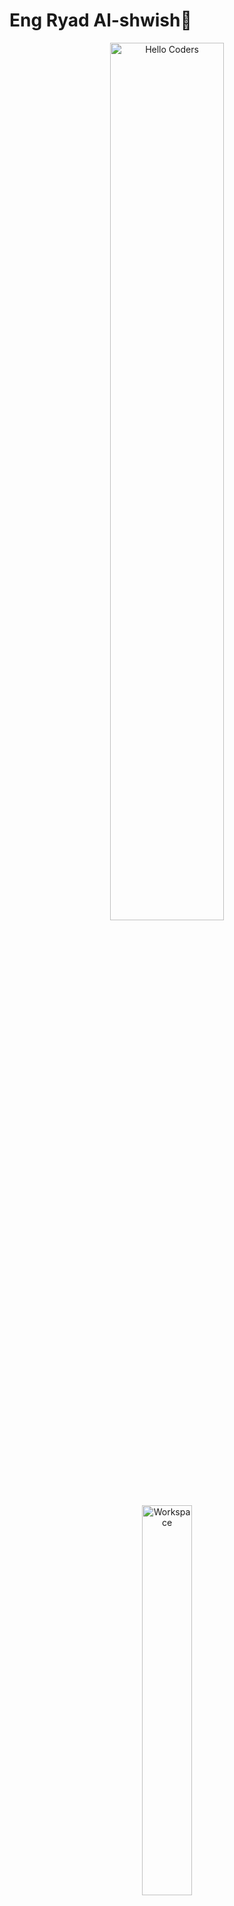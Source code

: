 # Eng Ryad Al-shwish👋
<!-- Ziko - AI Developer | Dark Themed GitHub Profile -->

<div align="center">

<img src="https://github.com/SP-XD/SP-XD/blob/main/images/hellocoders_rounded.gif?raw=true" alt="Hello Coders" width="60%"/>  
<img src="https://github.com/SP-XD/SP-XD/blob/main/images/dev-working_rounded.gif?raw=true" alt="Workspace" width="40%"/>  

#  Ryad — AI Developer & Creative Technologist  
> *Building intelligent systems with precision and creativity.*

[![LinkedIn](https://img.shields.io/badge/LinkedIn-0A66C2?style=for-the-badge&logo=linkedin&logoColor=white)](https://linkedin.com/in/yourprofile)
[![Telegram](https://img.shields.io/badge/Telegram-2CA5E0?style=for-the-badge&logo=telegram&logoColor=white)](https://t.me/yourusername)
[![Portfolio](https://img.shields.io/badge/Portfolio-000000?style=for-the-badge&logo=githubpages&logoColor=white)](https://github.com/ZikoAI)

![Profile Views](https://komarev.com/ghpvc/?username=ZikoAI&style=for-the-badge&color=blueviolet&label=VIEWS)
![Hits](https://hits.seeyoufarm.com/api/count/incr/badge.svg?url=https://github.com/ZikoAI&count_bg=%2300CED1&title_bg=%23000000&icon=github.svg&title=VISITORS&edge_flat=false)

</div>

---

## 🧩 About Me

> *"Transforming ideas into intelligent realities — one model at a time."*

💼 **AI Engineer & Creative Coder**  
🔬 Passionate about building **deep learning**, **data mining**, and **computer vision** systems.  
🧠 Skilled in **Python**, **TensorFlow**, **PyTorch**, **Streamlit**, **PyQt6**, **Jupyter Notebook**, **HTML**, **CSS**, **Git**, **face_recognition**, and **scikit-learn** — turning data into insight and automation. 
🎨 I love merging **design + intelligence** to craft meaningful digital experiences that inspire creativity.  
🚀 Currently exploring **Generative AI**, **LLMs**, and **creative machine learning applications**.  
🎧 **Fun Fact:** I debug faster when the music’s right — data meets rhythm.

---

<div align="center">
📊 GitHub Stats  
<a href="https://github.com/ZikoAI"> 
<img src="https://github-readme-stats.vercel.app/api?username=ZikoAI&show_icons=true&theme=tokyonight" width="45%"> 
<img src="https://github-readme-stats.vercel.app/api/top-langs/?username=ZikoAI&layout=compact&theme=tokyonight" width="45%"> 
</a>
</div>

<div align="center">
✨ “Turning Ideas into Intelligent Experiences” ✨  
📬 Connect with me on [Telegram](https://t.me/yourusername) | [LinkedIn](https://linkedin.com/in/yourprofile)
</div>

## ⚙️ Tech Stack

<div align="center">

| **AI & ML** | **Web & Visualization** | **Design & Tools** |
|:--:|:--:|:--:|
| ![Python](https://img.shields.io/badge/Python-3776AB?style=for-the-badge&logo=python&logoColor=white) ![TensorFlow](https://img.shields.io/badge/TensorFlow-FF6F00?style=for-the-badge&logo=tensorflow&logoColor=white) ![PyTorch](https://img.shields.io/badge/PyTorch-EE4C2C?style=for-the-badge&logo=pytorch&logoColor=white) ![Scikit-learn](https://img.shields.io/badge/Scikit--learn-F7931E?style=for-the-badge&logo=scikit-learn&logoColor=white) | ![React](https://img.shields.io/badge/React-20232a?style=for-the-badge&logo=react&logoColor=61DAFB) ![Streamlit](https://img.shields.io/badge/Streamlit-FF4B4B?style=for-the-badge&logo=streamlit&logoColor=white) ![Flask](https://img.shields.io/badge/Flask-000000?style=for-the-badge&logo=flask&logoColor=white) | ![Figma](https://img.shields.io/badge/Figma-F24E1E?style=for-the-badge&logo=figma&logoColor=white) ![Photoshop](https://img.shields.io/badge/Photoshop-31A8FF?style=for-the-badge&logo=adobephotoshop&logoColor=black) ![Git](https://img.shields.io/badge/Git-E44C30?style=for-the-badge&logo=git&logoColor=white) |

</div>

---

## 📊 GitHub Analytics

<div align="center">
  <img src="https://github-readme-stats.vercel.app/api?username=ZikoAI&show_icons=true&theme=tokyonight&hide_border=true" width="48%">
  <img src="https://github-readme-streak-stats.herokuapp.com/?user=ZikoAI&theme=tokyonight&hide_border=true" width="48%">
  <br>
  <img src="https://github-readme-stats.vercel.app/api/top-langs/?username=ZikoAI&layout=compact&theme=tokyonight&hide_border=true" width="50%">
</div>

---

## 🚀 Current Focus

```python
class ZikoAI:
    def __init__(self):
        self.focus = ["Generative AI", "Deep Learning", "Image Processing", "AI Art"]
        self.learning = ["LLMs", "LangChain", "AI Agents"]
        self.goal = "Create intelligent tools that inspire creativity."
